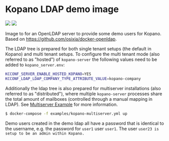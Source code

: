 # Kopano LDAP demo image

[![](https://images.microbadger.com/badges/image/zokradonh/kopano_ldap_demo.svg)](https://microbadger.com/images/zokradonh/kopano_ldap_demo "Microbadger size/labels") [![](https://images.microbadger.com/badges/version/zokradonh/kopano_ldap_demo.svg)](https://microbadger.com/images/zokradonh/kopano_ldap_demo "Microbadger version")

Image to for an OpenLDAP server to provide some demo users for Kopano. Based on https://github.com/osixia/docker-openldap.

The LDAP tree is prepared for both single tenant setups (the default in Kopano) and multi tenant setups. To configure the multi tenant mode (also referred to as "hosted") of `kopano-server` the following values need to be added to `kopano_server.env`:

```bash
KCCONF_SERVER_ENABLE_HOSTED_KOPANO=YES
KCCONF_LDAP_LDAP_COMPANY_TYPE_ATTRIBUTE_VALUE=kopano-company
```

Additionally the ldap tree is also prepared for multiserver installations (also referred to as "distributed"), where multiple `kopano-server` processes share the total amount of mailboxes (controlled through a manual mapping in LDAP). See [Multiserver Example](../examples/kopano-multiserver) for more information.

```bash
$ docker-compose -f examples/kopano-multiserver.yml up
```

Demo users created in the demo ldap all have a password that is identical to the username, e.g. the password for `user1` user `user1`. The user `user23 is setup to be an admin within Kopano.`
